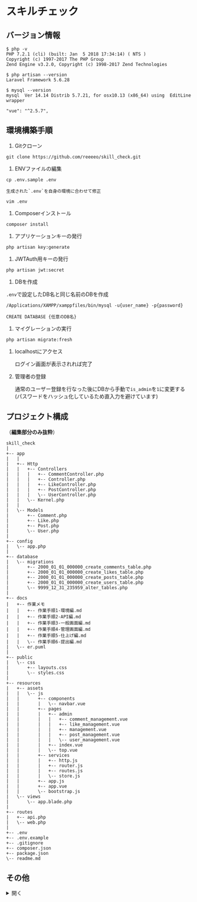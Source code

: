 # スキルチェック

## バージョン情報

  ```
  $ php -v
  PHP 7.2.1 (cli) (built: Jan  5 2018 17:34:14) ( NTS )
  Copyright (c) 1997-2017 The PHP Group
  Zend Engine v3.2.0, Copyright (c) 1998-2017 Zend Technologies
  ```

  ```
  $ php artisan --version
  Laravel Framework 5.6.28
  ```

  ```
  $ mysql --version
  mysql  Ver 14.14 Distrib 5.7.21, for osx10.13 (x86_64) using  EditLine wrapper
  ```

  ```
  "vue": "^2.5.7",
  ```

## 環境構築手順

1. Gitクローン
  ```
  git clone https://github.com/reeeeo/skill_check.git
  ```

1. ENVファイルの編集
  ```
  cp .env.sample .env
  ```
    生成された`.env`を自身の環境に合わせて修正

  ```
  vim .env
  ```

1. Composerインストール
  ```
  composer install
  ```

1. アプリケーションキーの発行
  ```
  php artisan key:generate
  ```

1. JWTAuth用キーの発行
  ```
  php artisan jwt:secret
  ```

1. DBを作成

  `.env`で設定したDB名と同じ名前のDBを作成
  ```
  /Applications/XAMPP/xamppfiles/bin/mysql -u{user_name} -p{password}
  ```

  ```
  CREATE DATABASE {任意のDB名}
  ```

1. マイグレーションの実行
  ```
  php artisan migrate:fresh
  ```

1. localhostにアクセス

    ログイン画面が表示されれば完了

1. 管理者の登録

    通常のユーザー登録を行なった後にDBから手動で`is_admin`を`1`に変更する  
    (パスワードをハッシュ化しているため直入力を避けています)

## プロジェクト構成
（**編集部分のみ抜粋**）
```
skill_check
|
+-- app
|   |
|   +-- Http
|   |   +-- Controllers
|   |   |   +-- CommentController.php
|   |   |   +-- Controller.php
|   |   |   +-- LikeController.php
|   |   |   +-- PostController.php
|   |   |   \-- UserController.php
|   |   \-- Kernel.php
|   |
|   \-- Models
|       +-- Comment.php
|       +-- Like.php
|       +-- Post.php
|       \-- User.php
|
+-- config
|   \-- app.php
|
+-- database
|   \-- migrations
|       +-- 2000_01_01_000000_create_comments_table.php
|       +-- 2000_01_01_000000_create_likes_table.php
|       +-- 2000_01_01_000000_create_posts_table.php
|       +-- 2000_01_01_000000_create_users_table.php
|       \-- 9999_12_31_235959_alter_tables.php
|
+-- docs
|   +-- 作業メモ
|   |   +-- 作業手順1-環境編.md
|   |   +-- 作業手順2-API編.md
|   |   +-- 作業手順3-一般画面編.md
|   |   +-- 作業手順4-管理画面編.md
|   |   +-- 作業手順5-仕上げ編.md
|   |   \-- 作業手順6-提出編.md
|   \-- er.puml
|
+-- public
|   \-- css
|       +-- layouts.css
|       \-- styles.css
|
+-- resources
|   +-- assets
|   |   \-- js
|   |       +-- components
|   |       |   \-- navbar.vue
|   |       +-- pages
|   |       |   +-- admin
|   |       |   |   +-- comment_management.vue
|   |       |   |   +-- like_management.vue
|   |       |   |   +-- management.vue
|   |       |   |   +-- post_management.vue
|   |       |   |   \-- user_management.vue
|   |       |   +-- index.vue
|   |       |   \-- top.vue
|   |       +-- services
|   |       |   +-- http.js
|   |       |   +-- router.js
|   |       |   +-- routes.js
|   |       |   \-- store.js
|   |       +-- app.js
|   |       +-- app.vue
|   |       \-- bootstrap.js
|   \-- views
|       \-- app.blade.php
|
+-- routes
|   +-- api.php
|   \-- web.php
|
+-- .env
+-- .env.example
+-- .gitignore
+-- composer.json
+-- package.json
\-- readme.md

```

## その他
<details>
<summary>開く</summary>
<div>
<h2>主に参考にした情報</h2>
<ul>
  <li><a href="https://laravel.com/docs/5.6/readme">Laravel</a></li>
  <li><a href="https://jp.vuejs.org/index.html">Vue.js</a></li>
  <li><a href="https://bootstrap-vue.js.org/docs/">bootstrap-vue</a></li>
  <li><a href="https://qiita.com/haxpig">自身のQiita</a></li>
</ul>
<h3>備考</h3>
<p>
  アプリケーション作成にあたって行った流れをdocs/作業メモ配下に残してあります。  
  何かの参考になれば。
</p>
<ul>
  <li><a href="https://github.com/reeeeo/skill_check/tree/master/docs/%E4%BD%9C%E6%A5%AD%E3%83%A1%E3%83%A2/作業手順1-環境編.md">環境構築編</a></li>
  <li><a href="https://github.com/reeeeo/skill_check/tree/master/docs/%E4%BD%9C%E6%A5%AD%E3%83%A1%E3%83%A2/作業手順2-API編.md">API編</a></li>
  <li><a href="https://github.com/reeeeo/skill_check/tree/master/docs/%E4%BD%9C%E6%A5%AD%E3%83%A1%E3%83%A2/作業手順3-一般画面編.md">一般画面編</a></li>
  <li><a href="https://github.com/reeeeo/skill_check/tree/master/docs/%E4%BD%9C%E6%A5%AD%E3%83%A1%E3%83%A2/作業手順4-管理画面編.md">管理画面編</a></li>
  <li><a href="https://github.com/reeeeo/skill_check/tree/master/docs/%E4%BD%9C%E6%A5%AD%E3%83%A1%E3%83%A2/作業手順5-仕上げ編.md">仕上げ編</a></li>
  <li><a href="https://github.com/reeeeo/skill_check/tree/master/docs/%E4%BD%9C%E6%A5%AD%E3%83%A1%E3%83%A2/作業手順6-提出編.md">提出編</a></li>
</div>
</details>
